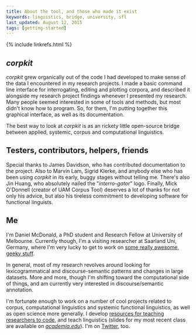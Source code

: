 ```yaml
---
title: About the tool, and those who made it exist
keywords: linguistics, bridge, university, sfl
last_updated: August 12, 2015
tags: [getting-started]
---
```

{% include linkrefs.html %} 

## *corpkit*

*corpkit* grew organically out of the code I had developed to make sense of the data I encountered in my research projects. I made a basic command line interface for interrogating, editing and plotting corpora, and described it alongside my research project findings whenever I presented my research. Many people seemed interested in some of tools and methods, but most didn't know how to program. So, for them, I'm putting together this graphical interface, as well as its documentation.

The best way to look at *corpkit* is as an rickety little open-source bridge between applied, systemic, corpus and computational linguistics.

## Testers, contributors, helpers, friends

Special thanks to James Davidson, who has contributed documentation to the project. Also to Marvin Lam, Sigrid Klerke, and anybody else who has been using *corpkit* in its early, buggy stages without telling me. There's also Jin Huang, who absolutely nailed the "*interro-gator*" logo. Finally, Mick O'Donnell (creator of UAM Corpus Tool) deserves a lot of thanks for not only his advice, but also his tireless commitment to developing software for functional linguists.

## Me

I'm Daniel McDonald, a PhD student and Research Fellow at University of Melbourne. Currently though, I'm a visiting researcher at Saarland Uni, Germany, where I'm very lucky to get to work on [some really awesome, geeky stuff](http://www.sfb1102.uni-saarland.de/?page_id=59).

In general, most of my research revolves around looking for lexicogrammatical and discourse-semantic patterns and changes in large datasets. More and more, though I'm shifting toward the computational side of things, and am currently very interested in discourse/semantic annotation.

I'm fortunate enough to work on a number of cool projects related to corpus, computational linguistics and systemic functional linguistics, as well as open science more generally. I develop [resources for teaching researchers to code](https://github.com/resbaz/nltk), and teach linguistics (slides for my most recent class are available on [*academia.edu*](https://unimelb.academia.edu/danielmcdonald)). I'm on [Twitter](https://twitter.com/interro_gator), too.